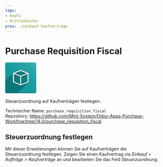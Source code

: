 ```yaml
---
tags:
- HowTo
- Drittanbieter
prev: ./einkauf-kaufverträge
---
```

# Purchase Requisition Fiscal
![icon_oms_box](assets/icon_oms_box.png)

Steuerzuordnung auf Kaufverträgen festlegen.

Technischer Name: `purchase_requisition_fiscal`\
Repository: <https://github.com/Mint-System/Odoo-Apps-Purchase-Workflow/tree/14.0/purchase_requisition_fiscal>

## Steuerzuordnung festlegen

Mit dieser Erweiterungen können Sie auf Kaufverträgen die Steuerzuordnung festlegen. Zeigen Sie einen Kaufvertrag via *Einkauf > Aufträge > Kaufverträge* an und bearbeiten Sie das Feld *Steuerzuordnung*.

